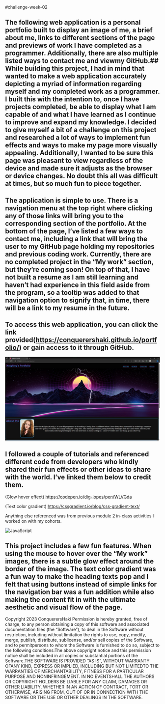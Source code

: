 #challenge-week-02

## The following web application is a personal portfolio built to display an image of me, a brief about me, links to different sections of the page and previews of work I have completed as a programmer. Additionally, there are also multiple listed ways to contact me and viewmy GitHub.## While building this project, I had in mind that wanted to make a web application accurately depicting a myriad of information regarding myself and my completed work as a programmer. I built this with the intention to, once I have projects completed, be able to display what I am capable of and what I have learned as I continue to improve and expand my knowledge. I decided to give myself a bit of a challenge on this project and researched a lot of ways to implement fun effects and ways to make my page more visually appealing. Additionally, I wanted to be sure this page was pleasant to view regardless of the device and made sure it adjusts as the browser or device changes. No doubt this all was difficult at times, but so much fun to piece together. 

## The application is simple to use. There is a navigation menu at the top right where clicking any of those links will bring you to the corresponding section of the portfolio. At the bottom of the page, I’ve listed a few ways to contact me, including a link that will bring the user to my GitHub page holding my repositories and previous coding work. Currently, there are no completed project in the “My work” section, but they’re coming soon! On top of that, I have not built a resume as I am still learning and haven’t had experience in this field aside from the program, so a tooltip was added to that navigation option to signify that, in time, there will be a link to my resume in the future.


## To access this web application, you can click the link provided(https://conquerershaki.github.io/portfolio/) or gain access to it through GitHub.

![Application screenshot](./images/Screenshot%202023-08-17%20131433.jpg)


## I followed a couple of tutorials and referenced different code from developers who kindly shared their fun effects or other ideas to share with the world. I’ve linked them below to credit them. 

(Glow hover effect) https://codepen.io/dig-lopes/pen/WLVGda

(Text color gradient) https://cssgradient.io/blog/css-gradient-text/

Anything else referenced was from previous module 2 in-class activities I worked on with my cohorts.

![JavaScript]( https://img.shields.io/badge/logo-javascript-blue?logo=javascript) 

## This project includes a few fun features. When using the mouse to hover over the “My work” images, there is a subtle glow effect around the border of the image. The text color gradient was a fun way to make the heading texts pop and I felt that using buttons instead of simple links for the navigation bar was a fun addition while also making the content fit in with the ultimate aesthetic and visual flow of the page.


Copyright 2023 ConquerersHaki Permission is hereby granted, free of charge, to any person obtaining a copy of this software and associated documentation files (the “Software”), to deal in the Software without restriction, including without limitation the rights to use, copy, modify, merge, publish, distribute, sublicense, and/or sell copies of the Software, and to permitpersons to whom the Software is furnished to do so, subject to the following conditions:The above copyright notice and this permission notice shall be included in all copies or substantial portions of the Software.THE SOFTWARE IS PROVIDED “AS IS”, WITHOUT WARRANTY OFANY KIND, EXPRESS OR IMPLIED, INCLUDING BUT NOT LIMITEDTO THE WARRANTIES OF MERCHANTABILITY, FITNESS FOR A PARTICULAR PURPOSE AND NONINFRINGEMENT. IN NO EVENTSHALL THE AUTHORS OR COPYRIGHT HOLDERS BE LIABLE FOR ANY CLAIM, DAMAGES OR OTHER LIABILITY, WHETHER IN AN ACTION OF CONTRACT, TORT OR OTHERWISE, ARISING FROM, OUT OF OR IN CONNECTION WITH THE SOFTWARE OR THE USE OR OTHER DEALINGS IN THE SOFTWARE.
